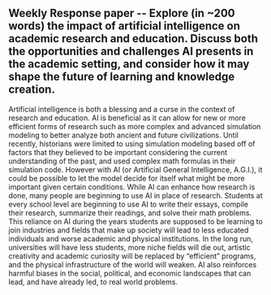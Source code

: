 ## Weekly Response paper -- Explore (in ~200 words) the impact of artificial intelligence on academic research and education. Discuss both the opportunities and challenges AI presents in the academic setting, and consider how it may shape the future of learning and knowledge creation.
Artificial intelligence is both a blessing and a curse in the context of research and education. AI is beneficial as it can allow for new or more efficient forms of research such as more complex and advanced simulation modeling to better analyze both ancient and future civilizations. Until recently, historians were limited to using simulation modeling based off of factors that they believed to be important considering the current understanding of the past, and used complex math formulas in their simulation code. However with AI (or Artificial General Intelligence, A.G.I.), it could be possible to let the model decide for itself what might be more important given certain conditions. While AI can enhance how research is done, many people are beginning to use AI in place of research. Students at every school level are beginning to use AI to write their essays, compile their research, summarize their readings, and solve their math problems. This reliance on AI during the years students are supposed to be learning to join industries and fields that make up society will lead to less educated individuals and worse academic and physical institutions. In the long run, universities will have less students, more niche fields will die out, artistic creativity and academic curiosity will be replaced by “efficient” programs, and the physical infrastructure of the world will weaken. AI also reinforces harmful biases in the social, political, and economic landscapes that can lead, and have already led, to real world problems.
